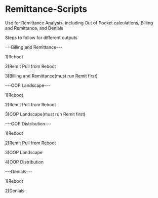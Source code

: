 # Remittance-Scripts
Use for Remittance Analysis, including Out of Pocket calculations, Billing and Remittance, and Denials

Steps to follow for different outputs

---Billing and Remittance---

1)Reboot 

2)Remit Pull from Reboot

3)Billing and Remittance(must run Remit first)



---OOP Landscape---

1)Reboot 

2)Remit Pull from Reboot

3)OOP Landscape(must run Remit first)



---OOP Distribution---

1)Reboot 

2)Remit Pull from Reboot

3)OOP Landscape

4)OOP Distribution



---Denials---

1)Reboot 

2)Denials
